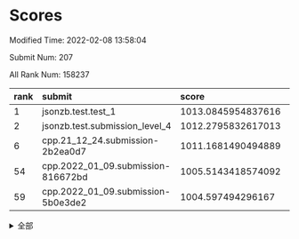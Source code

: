 # Scores

Modified Time: 2022-02-08 13:58:04

Submit Num: 207

All Rank Num: 158237

| rank |               submit               |       score        |       sigma        | pk_num |
| :--- | :--------------------------------- | :----------------- | :----------------- | :----- |
| 1    | jsonzb.test.test_1                 | 1013.0845954837616 | 0.806075441493614  | 3058   |
| 2    | jsonzb.test.submission_level_4     | 1012.2795832617013 | 0.7837581446611788 | 3055   |
| 6    | cpp.21_12_24.submission-2b2ea0d7   | 1011.1681490494889 | 0.7745844967029314 | 3058   |
| 54   | cpp.2022_01_09.submission-816672bd | 1005.5143418574092 | 0.7246686057725209 | 3058   |
| 59   | cpp.2022_01_09.submission-5b0e3de2 | 1004.597494296167  | 0.7304563363871608 | 3048   |


<details>
<summary>全部</summary>

| rank |                 submit                 |       score        |       sigma        | pk_num |
| :--- | :------------------------------------- | :----------------- | :----------------- | :----- |
| 1    | jsonzb.test.test_1                     | 1013.0845954837616 | 0.806075441493614  | 3058   |
| 2    | jsonzb.test.submission_level_4         | 1012.2795832617013 | 0.7837581446611788 | 3055   |
| 3    | gobigger.level_3.submission_level_3_18 | 1012.0643360918629 | 0.7975465910076669 | 3060   |
| 4    | gobigger.level_3.submission_level_3_33 | 1011.9599562401029 | 0.7544816751767088 | 3058   |
| 5    | gobigger.level_3.submission_level_3_35 | 1011.2208889481096 | 0.7664192366011894 | 3059   |
| 6    | cpp.21_12_24.submission-2b2ea0d7       | 1011.1681490494889 | 0.7745844967029314 | 3058   |
| 7    | gobigger.level_3.submission_level_3_31 | 1011.1577603535361 | 0.7660780712832519 | 3059   |
| 8    | gobigger.level_3.submission_level_3_10 | 1010.7403258879797 | 0.7925336998240669 | 3064   |
| 9    | gobigger.level_3.submission_level_3_26 | 1010.6665681832914 | 0.7819234743141001 | 3054   |
| 10   | gobigger.level_3.submission_level_3_44 | 1010.6632803292605 | 0.784402077962877  | 3057   |
| 11   | gobigger.level_3.submission_level_3_43 | 1010.6570626796838 | 0.7605639067011661 | 3058   |
| 12   | gobigger.level_3.submission_level_3_4  | 1010.6045415605568 | 0.7618412291938971 | 3058   |
| 13   | gobigger.level_3.submission_level_3_24 | 1010.5909211159377 | 0.7420457058128619 | 3063   |
| 14   | gobigger.level_3.submission_level_3_47 | 1010.5024728987507 | 0.7880982642911667 | 3058   |
| 15   | gobigger.level_3.submission_level_3_22 | 1010.4435548884925 | 0.7392980973181908 | 3056   |
| 16   | gobigger.level_3.submission_level_3_23 | 1010.3531727036071 | 0.7825241210360696 | 3054   |
| 17   | gobigger.level_3.submission_level_3_46 | 1010.349893438865  | 0.7743548000606884 | 3051   |
| 18   | gobigger.level_3.submission_level_3_2  | 1010.3234100100119 | 0.7748892164689593 | 3061   |
| 19   | gobigger.level_3.submission_level_3_13 | 1010.2922824404626 | 0.741008258757615  | 3056   |
| 20   | gobigger.level_3.submission_level_3_19 | 1010.115912185652  | 0.7583047838601298 | 3058   |
| 21   | gobigger.level_3.submission_level_3_40 | 1010.1058082136611 | 0.7538403341732502 | 3061   |
| 22   | gobigger.level_3.submission_level_3_3  | 1010.0472389507069 | 0.7641647095631092 | 3054   |
| 23   | gobigger.level_3.submission_level_3_29 | 1010.0160668521088 | 0.7649961202860694 | 3059   |
| 24   | gobigger.level_3.submission_level_3_28 | 1009.9888611895211 | 0.7661358880260498 | 3058   |
| 25   | gobigger.level_3.submission_level_3_14 | 1009.9782225427252 | 0.7719745078099575 | 3058   |
| 26   | gobigger.level_3.submission_level_3_25 | 1009.9632199804379 | 0.7566576009986379 | 3056   |
| 27   | gobigger.level_3.submission_level_3_38 | 1009.8663023446478 | 0.7669004866371925 | 3057   |
| 28   | gobigger.level_3.submission_level_3_20 | 1009.8632274746759 | 0.7549275878805047 | 3055   |
| 29   | gobigger.level_3.submission_level_3_16 | 1009.7722643432761 | 0.7541283641554878 | 3060   |
| 30   | gobigger.level_3.submission_level_3_12 | 1009.7348395949888 | 0.7674861698807337 | 3060   |
| 31   | gobigger.level_3.submission_level_3_42 | 1009.6923501380465 | 0.754988471907571  | 3053   |
| 32   | gobigger.level_3.submission_level_3_9  | 1009.6802675022922 | 0.7710901135380769 | 3061   |
| 33   | gobigger.level_3.submission_level_3_17 | 1009.6776624537387 | 0.7514201541566614 | 3056   |
| 34   | gobigger.level_3.submission_level_3_36 | 1009.6537298730813 | 0.7480268483193699 | 3062   |
| 35   | gobigger.level_3.submission_level_3_39 | 1009.5801294518784 | 0.7685377364411807 | 3063   |
| 36   | gobigger.level_3.submission_level_3_27 | 1009.5715218961012 | 0.7665999768295828 | 3056   |
| 37   | gobigger.level_3.submission_level_3_7  | 1009.3967372214507 | 0.7390007705234881 | 3060   |
| 38   | gobigger.level_3.submission_level_3_8  | 1009.3305019146106 | 0.7403490240828213 | 3054   |
| 39   | gobigger.level_3.submission_level_3_49 | 1009.2749071429434 | 0.7415070403335791 | 3055   |
| 40   | gobigger.level_3.submission_level_3_6  | 1009.2326005582865 | 0.7495778915678613 | 3055   |
| 41   | gobigger.level_3.submission_level_3_15 | 1009.1971347455748 | 0.7573560860132827 | 3062   |
| 42   | gobigger.level_3.submission_level_3_45 | 1009.1967505292682 | 0.7456340031886358 | 3055   |
| 43   | gobigger.level_3.submission_level_3_48 | 1009.1703643511609 | 0.7254515227988951 | 3058   |
| 44   | gobigger.level_3.submission_level_3_30 | 1009.1525970202921 | 0.7444753608493191 | 3059   |
| 45   | gobigger.level_3.submission_level_3_0  | 1009.097778969074  | 0.7592922583055252 | 3057   |
| 46   | gobigger.level_3.submission_level_3_1  | 1008.9885219325209 | 0.7283500791004929 | 3060   |
| 47   | gobigger.level_3.submission_level_3_34 | 1008.9324652981834 | 0.7359737789630599 | 3056   |
| 48   | gobigger.level_3.submission_level_3_32 | 1008.855572664363  | 0.7611828369744618 | 3054   |
| 49   | gobigger.level_3.submission_level_3_11 | 1008.7328325067976 | 0.7557823422211695 | 3061   |
| 50   | gobigger.level_3.submission_level_3_37 | 1008.2522273926896 | 0.7456378877995189 | 3057   |
| 51   | gobigger.level_3.submission_level_3_5  | 1008.158296886798  | 0.7221537307865334 | 3059   |
| 52   | gobigger.level_3.submission_level_3_41 | 1008.0847830160087 | 0.7342560674055084 | 3058   |
| 53   | gobigger.level_3.submission_level_3_21 | 1007.6877466567701 | 0.7263528043479329 | 3062   |
| 54   | cpp.2022_01_09.submission-816672bd     | 1005.5143418574092 | 0.7246686057725209 | 3058   |
| 55   | gobigger.level_1.submission_level_1_30 | 1005.3519373184979 | 0.7087325834800652 | 3058   |
| 56   | gobigger.level_1.submission_level_1_22 | 1005.0813920521647 | 0.7197714160411889 | 3058   |
| 57   | gobigger.level_1.submission_level_1_47 | 1005.0457969849824 | 0.730264466735388  | 3059   |
| 58   | gobigger.level_1.submission_level_1_7  | 1004.8717676827906 | 0.720583778787879  | 3058   |
| 59   | cpp.2022_01_09.submission-5b0e3de2     | 1004.597494296167  | 0.7304563363871608 | 3048   |
| 60   | gobigger.level_1.submission_level_1_28 | 1004.3462965715619 | 0.738495041245841  | 3062   |
| 61   | gobigger.level_1.submission_level_1_23 | 1004.331372048123  | 0.7337989365762545 | 3049   |
| 62   | gobigger.level_1.submission_level_1_33 | 1004.3052986180801 | 0.7159560961574409 | 3057   |
| 63   | gobigger.level_1.submission_level_1_27 | 1004.2637049449702 | 0.7075567773103094 | 3061   |
| 64   | gobigger.level_1.submission_level_1_13 | 1004.2168612769073 | 0.723287501871613  | 3059   |
| 65   | gobigger.level_1.submission_level_1_5  | 1004.2161817858415 | 0.7266599727516417 | 3058   |
| 66   | gobigger.level_1.submission_level_1_18 | 1004.1992970449404 | 0.7231408787709062 | 3060   |
| 67   | gobigger.level_1.submission_level_1_25 | 1004.1501351559194 | 0.7222881110564994 | 3056   |
| 68   | gobigger.level_1.submission_level_1_24 | 1004.0911892709872 | 0.7166650441127858 | 3058   |
| 69   | gobigger.level_1.submission_level_1_26 | 1004.0205198147844 | 0.7217174506331708 | 3062   |
| 70   | gobigger.level_1.submission_level_1_11 | 1003.9805507602183 | 0.7094728258279297 | 3054   |
| 71   | gobigger.level_1.submission_level_1_37 | 1003.9432640036694 | 0.7227632441642519 | 3061   |
| 72   | gobigger.level_1.submission_level_1_20 | 1003.9263867060715 | 0.7188914347904509 | 3059   |
| 73   | gobigger.level_1.submission_level_1_10 | 1003.6474798638678 | 0.71946392562951   | 3060   |
| 74   | gobigger.level_1.submission_level_1_48 | 1003.6186237350341 | 0.7262082481078069 | 3056   |
| 75   | gobigger.level_1.submission_level_1_8  | 1003.614276369995  | 0.7138895810511547 | 3056   |
| 76   | gobigger.level_1.submission_level_1_9  | 1003.5586114391294 | 0.7125013873046933 | 3059   |
| 77   | gobigger.level_1.submission_level_1_42 | 1003.5095209336575 | 0.718182380993482  | 3056   |
| 78   | gobigger.level_1.submission_level_1_35 | 1003.4754811753858 | 0.72277301176806   | 3053   |
| 79   | gobigger.level_1.submission_level_1_31 | 1003.34091805237   | 0.6981905397062627 | 3054   |
| 80   | gobigger.level_1.submission_level_1_39 | 1003.2142380928913 | 0.7109935428938505 | 3054   |
| 81   | gobigger.level_1.submission_level_1_2  | 1003.2041411767946 | 0.7182422295249162 | 3058   |
| 82   | gobigger.level_1.submission_level_1_6  | 1003.1747544212863 | 0.7142153017363018 | 3063   |
| 83   | gobigger.level_1.submission_level_1_1  | 1003.0687122989514 | 0.7063590358979064 | 3057   |
| 84   | gobigger.level_1.submission_level_1_17 | 1003.058551015672  | 0.7162456150872056 | 3054   |
| 85   | gobigger.level_1.submission_level_1_15 | 1003.0537927138257 | 0.7130937809175578 | 3063   |
| 86   | gobigger.level_1.submission_level_1_34 | 1003.0472779071099 | 0.7126272355763278 | 3059   |
| 87   | gobigger.level_1.submission_level_1_0  | 1003.0152243031534 | 0.7115781078571108 | 3054   |
| 88   | gobigger.level_1.submission_level_1_12 | 1003.0030260097549 | 0.7122027570199213 | 3061   |
| 89   | gobigger.level_1.submission_level_1_45 | 1002.9986466439716 | 0.7129690837230984 | 3057   |
| 90   | gobigger.level_1.submission_level_1_29 | 1002.9272848384204 | 0.7150804191855491 | 3057   |
| 91   | gobigger.level_1.submission_level_1_41 | 1002.8866024103652 | 0.7016693565679596 | 3057   |
| 92   | gobigger.level_1.submission_level_1_44 | 1002.8677743140179 | 0.7039771979772262 | 3059   |
| 93   | gobigger.level_1.submission_level_1_38 | 1002.8443597667662 | 0.7122702407906827 | 3060   |
| 94   | gobigger.level_1.submission_level_1_21 | 1002.8111974224274 | 0.7187647054919356 | 3057   |
| 95   | gobigger.level_1.submission_level_1_19 | 1002.8007398308602 | 0.7046396564525021 | 3058   |
| 96   | gobigger.level_1.submission_level_1_49 | 1002.7827126838628 | 0.7247480406303631 | 3060   |
| 97   | gobigger.level_1.submission_level_1_14 | 1002.7006244334189 | 0.7103088774632076 | 3057   |
| 98   | gobigger.level_1.submission_level_1_46 | 1002.6156575231313 | 0.7237556583853193 | 3059   |
| 99   | gobigger.level_1.submission_level_1_36 | 1002.615228039641  | 0.7145357281226997 | 3058   |
| 100  | gobigger.level_1.submission_level_1_4  | 1002.4583603024897 | 0.7197023239992232 | 3058   |
| 101  | gobigger.level_1.submission_level_1_32 | 1002.4486908978344 | 0.7053751143703165 | 3060   |
| 102  | gobigger.level_1.submission_level_1_43 | 1002.3273103826276 | 0.7079607027896669 | 3057   |
| 103  | gobigger.level_1.submission_level_1_16 | 1002.2696693437875 | 0.7154880403848631 | 3056   |
| 104  | gobigger.level_1.submission_level_1_3  | 1002.0155803146891 | 0.6951463771048388 | 3057   |
| 105  | gobigger.level_1.submission_level_1_40 | 1001.7938697121048 | 0.7013419716755753 | 3062   |
| 106  | gobigger.random.submission_random_43   | 997.5099593175611  | 0.717075430958982  | 3058   |
| 107  | gobigger.random.submission_random_26   | 996.8108539280227  | 0.7041151736456868 | 3058   |
| 108  | gobigger.random.submission_random_48   | 996.7695047423059  | 0.7090571428580795 | 3057   |
| 109  | gobigger.random.submission_random_22   | 996.7279621126145  | 0.718992763412638  | 3059   |
| 110  | gobigger.random.submission_random_23   | 996.7189528572562  | 0.7215166177867915 | 3061   |
| 111  | gobigger.random.submission_random_41   | 996.625577801788   | 0.7095927798672966 | 3058   |
| 112  | gobigger.random.submission_random_29   | 996.6230082301297  | 0.7046792226831661 | 3061   |
| 113  | gobigger.random.submission_random_42   | 996.4348679375794  | 0.7163463019194385 | 3063   |
| 114  | gobigger.random.submission_random_13   | 996.3424058706349  | 0.7018630452605352 | 3061   |
| 115  | gobigger.random.submission_random_3    | 996.3396659256371  | 0.7144016657327826 | 3056   |
| 116  | gobigger.random.submission_random_18   | 996.3258696497561  | 0.7146851566793675 | 3056   |
| 117  | gobigger.random.submission_random_4    | 996.2692117485751  | 0.6971118348630434 | 3063   |
| 118  | gobigger.random.submission_random_35   | 996.2621991141697  | 0.7066492227108885 | 3055   |
| 119  | gobigger.random.submission_random_38   | 996.2138901311712  | 0.7135746010404845 | 3062   |
| 120  | gobigger.random.submission_random_14   | 996.2028733801567  | 0.7082672580023307 | 3054   |
| 121  | gobigger.random.submission_random_2    | 996.096096866733   | 0.7030128911664658 | 3062   |
| 122  | gobigger.random.submission_random_40   | 996.0610837871079  | 0.715844088694353  | 3059   |
| 123  | gobigger.random.submission_random_47   | 996.0040152113642  | 0.707680505064676  | 3058   |
| 124  | gobigger.random.submission_random_11   | 995.9475225504648  | 0.7224856870997232 | 3060   |
| 125  | gobigger.random.submission_random_28   | 995.9441942594602  | 0.7177570416942276 | 3058   |
| 126  | gobigger.random.submission_random_15   | 995.9255080574338  | 0.7334286474760328 | 3058   |
| 127  | gobigger.random.submission_random_49   | 995.8932753956441  | 0.7030116771840144 | 3058   |
| 128  | gobigger.random.submission_random_17   | 995.8305172292007  | 0.7078186023913633 | 3056   |
| 129  | gobigger.random.submission_random_10   | 995.7894635287165  | 0.7023615689341055 | 3054   |
| 130  | gobigger.random.submission_random_44   | 995.6916574186072  | 0.7130979608289393 | 3057   |
| 131  | gobigger.random.submission_random_19   | 995.6765131715902  | 0.7081345898919138 | 3060   |
| 132  | gobigger.random.submission_random_39   | 995.674159684541   | 0.7086520733085925 | 3062   |
| 133  | gobigger.random.submission_random_37   | 995.6681397984139  | 0.7116622043603685 | 3060   |
| 134  | gobigger.random.submission_random_12   | 995.634696616602   | 0.7153620142900283 | 3057   |
| 135  | gobigger.random.submission_random_31   | 995.6281757609189  | 0.7105505395539594 | 3055   |
| 136  | gobigger.random.submission_random_46   | 995.5761698452955  | 0.7078697693203411 | 3056   |
| 137  | gobigger.random.submission_random_20   | 995.4910802482043  | 0.70694841857708   | 3059   |
| 138  | gobigger.random.submission_random_33   | 995.4632219808306  | 0.7209815360234423 | 3053   |
| 139  | gobigger.random.submission_random_34   | 995.4463419085985  | 0.7069895175791339 | 3060   |
| 140  | gobigger.random.submission_random_32   | 995.433004727442   | 0.7158417734117909 | 3058   |
| 141  | gobigger.random.submission_random_45   | 995.417709914929   | 0.7174318932104601 | 3056   |
| 142  | gobigger.random.submission_random_8    | 995.4161436671162  | 0.7035365747314696 | 3053   |
| 143  | gobigger.random.submission_random_21   | 995.3758025164052  | 0.7121749578362533 | 3055   |
| 144  | gobigger.random.submission_random_0    | 995.3557352032454  | 0.7148234362392442 | 3059   |
| 145  | gobigger.random.submission_random_7    | 995.2884729502338  | 0.7121099346380861 | 3058   |
| 146  | gobigger.random.submission_random_9    | 995.2530586779536  | 0.7179400169496313 | 3055   |
| 147  | gobigger.random.submission_random_6    | 995.1614825906651  | 0.7068518985831673 | 3057   |
| 148  | gobigger.random.submission_random_36   | 995.1560979899796  | 0.7284964568001215 | 3058   |
| 149  | gobigger.random.submission_random_24   | 995.1414992711378  | 0.7165441598937818 | 3056   |
| 150  | gobigger.random.submission_random_5    | 995.1276450580291  | 0.7141853704717478 | 3052   |
| 151  | gobigger.random.submission_random_30   | 995.0590364949147  | 0.7006339894251438 | 3057   |
| 152  | gobigger.random.submission_random_25   | 994.9235033019601  | 0.6972198362150328 | 3056   |
| 153  | gobigger.random.submission_random_27   | 994.9014175321706  | 0.7187078295319015 | 3051   |
| 154  | gobigger.random.submission_random_16   | 994.769472523157   | 0.7102165604388307 | 3055   |
| 155  | gobigger.random.submission_random_1    | 994.7387641125434  | 0.7119054803683962 | 3056   |
| 156  | gobigger.level_2.submission_level_2_30 | 994.3455810461758  | 0.733337905116136  | 3057   |
| 157  | gobigger.level_2.submission_level_2_12 | 994.1341526372014  | 0.74042907283224   | 3061   |
| 158  | gobigger.level_2.submission_level_2_33 | 993.8483880718175  | 0.7287185326050475 | 3059   |
| 159  | gobigger.level_2.submission_level_2_11 | 993.5499238198785  | 0.7276229033374956 | 3058   |
| 160  | gobigger.level_2.submission_level_2_45 | 993.2512779070305  | 0.7308053268339529 | 3059   |
| 161  | gobigger.level_2.submission_level_2_0  | 993.1400954755251  | 0.7308088951256243 | 3057   |
| 162  | gobigger.level_2.submission_level_2_42 | 993.0576397117655  | 0.7431530300755648 | 3054   |
| 163  | gobigger.level_2.submission_level_2_14 | 993.0065157762751  | 0.7366605793914106 | 3057   |
| 164  | gobigger.level_2.submission_level_2_40 | 993.0064830436519  | 0.7505686117976126 | 3054   |
| 165  | gobigger.level_2.submission_level_2_20 | 992.9951675113842  | 0.7520300474153077 | 3055   |
| 166  | gobigger.level_2.submission_level_2_19 | 992.8713533605569  | 0.7329343768121187 | 3054   |
| 167  | gobigger.level_2.submission_level_2_49 | 992.8381398747271  | 0.7221019610531811 | 3059   |
| 168  | gobigger.level_2.submission_level_2_46 | 992.7064405193634  | 0.7328564539820316 | 3060   |
| 169  | gobigger.level_2.submission_level_2_6  | 992.6384371819297  | 0.7313506349738086 | 3062   |
| 170  | gobigger.level_2.submission_level_2_26 | 992.4759265594264  | 0.7329374728900752 | 3055   |
| 171  | gobigger.level_2.submission_level_2_31 | 992.4747628651378  | 0.7319339676336206 | 3060   |
| 172  | gobigger.level_2.submission_level_2_44 | 992.4628275154838  | 0.7434617081048702 | 3053   |
| 173  | gobigger.level_2.submission_level_2_27 | 992.4410485146595  | 0.7705531673685677 | 3056   |
| 174  | gobigger.level_2.submission_level_2_37 | 992.387318676078   | 0.7372709822070835 | 3055   |
| 175  | gobigger.level_2.submission_level_2_32 | 992.3843630413189  | 0.7400244402543573 | 3056   |
| 176  | gobigger.level_2.submission_level_2_3  | 992.381217635759   | 0.7320452977188575 | 3056   |
| 177  | gobigger.level_2.submission_level_2_18 | 992.3597166752933  | 0.7455271900355159 | 3058   |
| 178  | gobigger.level_2.submission_level_2_5  | 992.3012391231653  | 0.7208151492735905 | 3059   |
| 179  | gobigger.level_2.submission_level_2_9  | 992.256489591692   | 0.7607405428130113 | 3056   |
| 180  | gobigger.level_2.submission_level_2_24 | 992.2401865545795  | 0.7440771339258038 | 3058   |
| 181  | gobigger.level_2.submission_level_2_29 | 992.1600337238842  | 0.7592240948723152 | 3063   |
| 182  | gobigger.level_2.submission_level_2_38 | 992.1559439501871  | 0.756896355950991  | 3058   |
| 183  | gobigger.level_2.submission_level_2_8  | 992.1036263073493  | 0.7326922398499004 | 3059   |
| 184  | gobigger.level_2.submission_level_2_23 | 992.0886564866402  | 0.7454555316993638 | 3063   |
| 185  | gobigger.level_2.submission_level_2_43 | 991.9148318873426  | 0.7520986881068934 | 3058   |
| 186  | gobigger.level_2.submission_level_2_36 | 991.8950821584955  | 0.7384261154367923 | 3057   |
| 187  | gobigger.level_2.submission_level_2_48 | 991.8772927091413  | 0.7433875759693341 | 3062   |
| 188  | gobigger.level_2.submission_level_2_41 | 991.795973125208   | 0.7557706963571229 | 3058   |
| 189  | gobigger.level_2.submission_level_2_39 | 991.7462751385146  | 0.7333155048637744 | 3058   |
| 190  | gobigger.level_2.submission_level_2_7  | 991.7273933670907  | 0.7436365938062566 | 3053   |
| 191  | gobigger.level_2.submission_level_2_4  | 991.719544052515   | 0.7367088497546991 | 3059   |
| 192  | gobigger.level_2.submission_level_2_10 | 991.6696278508228  | 0.739289063864881  | 3058   |
| 193  | gobigger.level_2.submission_level_2_28 | 991.6359670661799  | 0.7324299229389803 | 3059   |
| 194  | gobigger.level_2.submission_level_2_16 | 991.5814984234553  | 0.7504554080906027 | 3061   |
| 195  | gobigger.level_2.submission_level_2_13 | 991.5337472818121  | 0.7331757741733559 | 3058   |
| 196  | gobigger.level_2.submission_level_2_22 | 991.5108598899586  | 0.7626832616698238 | 3060   |
| 197  | gobigger.level_2.submission_level_2_35 | 991.4746970631868  | 0.7625391001834475 | 3059   |
| 198  | gobigger.level_2.submission_level_2_17 | 991.3551135324091  | 0.749570067001716  | 3061   |
| 199  | gobigger.level_2.submission_level_2_25 | 991.2444007712337  | 0.7582237801488859 | 3053   |
| 200  | gobigger.level_2.submission_level_2_47 | 991.0620743093602  | 0.7466805681277295 | 3054   |
| 201  | gobigger.level_2.submission_level_2_1  | 991.0349367316138  | 0.7530708461313821 | 3063   |
| 202  | gobigger.level_2.submission_level_2_34 | 990.9242205997866  | 0.7659936517684043 | 3054   |
| 203  | gobigger.level_2.submission_level_2_15 | 990.5478425465105  | 0.7617256236582128 | 3059   |
| 204  | gobigger.level_2.submission_level_2_21 | 990.4258191396946  | 0.764154976174311  | 3058   |
| 205  | gobigger.level_2.submission_level_2_2  | 990.1443568979278  | 0.756261771052425  | 3060   |
| 206  | gobigger.none.submission_none_0        | 975.7735646158407  | 1.437028794995329  | 3059   |
| 207  | gobigger.none.submission_none_1        | 973.067247556458   | 1.6452118159871578 | 3056   |

</details>